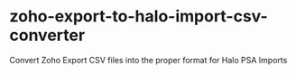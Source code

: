 # zoho-export-to-halo-import-csv-converter
Convert Zoho Export CSV files into the proper format for Halo PSA Imports
